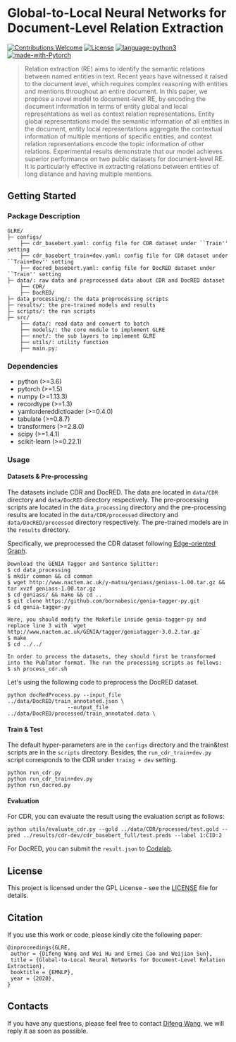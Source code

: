 # Global-to-Local Neural Networks for Document-Level Relation Extraction
[![Contributions Welcome](https://img.shields.io/badge/Contributions-Welcome-brightgreen.svg?style=flat-square)](https://github.com/nju-websoft/GLRE/issues)
[![License](https://img.shields.io/badge/License-GPL-lightgrey.svg?style=flat-square)](https://github.com/nju-websoft/GLRE/blob/master/LICENSE)
[![language-python3](https://img.shields.io/badge/Language-Python3-blue.svg?style=flat-square)](https://www.python.org/)
[![made-with-Pytorch](https://img.shields.io/badge/Made%20with-Pytorch-orange.svg?style=flat-square)](https://pytorch.org/)

> Relation extraction (RE) aims to identify the semantic relations between named entities in text. Recent years have witnessed it raised to the document level, which requires complex reasoning with entities and mentions throughout an entire document. In this paper, we propose a novel model to document-level RE, by encoding the document information in terms of entity global and local representations as well as context relation representations. Entity global representations model the semantic information of all entities in the document, entity local representations aggregate the contextual information of multiple mentions of specific entities, and context relation representations encode the topic information of other relations. Experimental results demonstrate that our model achieves superior performance on two public datasets for document-level RE. It is particularly effective in extracting relations between entities of long distance and having multiple mentions.

## Getting Started

### Package Description
```
GLRE/
├─ configs/
    ├── cdr_basebert.yaml: config file for CDR dataset under ``Train'' setting
    ├── cdr_basebert_train+dev.yaml: config file for CDR dataset under ``Train+Dev'' setting
    ├── docred_basebert.yaml: config file for DocRED dataset under ``Train'' setting
├─ data/: raw data and preprocessed data about CDR and DocRED dataset
    ├── CDR/
    ├── DocRED/
├─ data_processing/: the data preprocessing scripts
├─ results/: the pre-trained models and results 
├─ scripts/: the run scripts
├─ src/
    ├── data/: read data and convert to batch
    ├── models/: the core module to implement GLRE
    ├── nnet/: the sub layers to implement GLRE
    ├── utils/: utility function
    ├── main.py:
```

### Dependencies
  - python (>=3.6)
  - pytorch (>=1.5)
  - numpy (>=1.13.3)
  - recordtype (>=1.3)
  - yamlordereddictloader (>=0.4.0)
  - tabulate (>=0.8.7)
  - transformers (>=2.8.0)
  - scipy (>=1.4.1)
  - scikit-learn (>=0.22.1)

### Usage
#### Datasets & Pre-processing
The datasets include CDR and DocRED. The data are located in `data/CDR` directory and `data/DocRED` directory respectively. 
The pre-processing scripts are located in the `data_processing` directory and the pre-processing results are located in the `data/CDR/processed` directory and `data/DocRED/processed` directory respectively.
The pre-trained models are in the `results` directory.

Specifically, we preprocessed the CDR dataset following [Edge-oriented Graph](https://github.com/fenchri/edge-oriented-graph).

    Download the GENIA Tagger and Sentence Splitter:
    $ cd data_processing
    $ mkdir common && cd common
    $ wget http://www.nactem.ac.uk/y-matsu/geniass/geniass-1.00.tar.gz && tar xvzf geniass-1.00.tar.gz
    $ cd geniass/ && make && cd ..
    $ git clone https://github.com/bornabesic/genia-tagger-py.git
    $ cd genia-tagger-py 
    
    Here, you should modify the Makefile inside genia-tagger-py and replace line 3 with `wget http://www.nactem.ac.uk/GENIA/tagger/geniatagger-3.0.2.tar.gz`
    $ make
    $ cd ../../
    
    In order to process the datasets, they should first be transformed into the PubTator format. The run the processing scripts as follows:
    $ sh process_cdr.sh

Let's using the following code to preprocess the DocRED dataset.
    
    python docRedProcess.py --input_file ../data/DocRED/train_annotated.json \
                       --output_file ../data/DocRED/processed/train_annotated.data \
    
#### Train & Test
The default hyper-parameters are in the `configs` directory and the train&test scripts are in the `scripts` directory. 
Besides, the `run_cdr_train+dev.py` script corresponds to the CDR under `traing + dev` setting.

    python run_cdr.py
    python run_cdr_train+dev.py
    python run_docred.py

#### Evaluation

For CDR, you can evaluate the result using the evaluation script as follows:


    python utils/evaluate_cdr.py --gold ../data/CDR/processed/test.gold --pred ../results/cdr-dev/cdr_basebert_full/test.preds --label 1:CID:2

For DocRED, you can submit the `result.json` to [Codalab](https://competitions.codalab.org/competitions/20717).

## License

This project is licensed under the GPL License - see the [LICENSE](https://github.com/nju-websoft/GLRE/blob/master/LICENSE) file for details.


## Citation

If you use this work or code, please kindly cite the following paper:

```
@inproceedings{GLRE,
 author = {Difeng Wang and Wei Hu and Ermei Cao and Weijian Sun},
 title = {Global-to-Local Neural Networks for Document-Level Relation Extraction},
 booktitle = {EMNLP},
 year = {2020},
}
```

## Contacts

If you have any questions, please feel free to contact [Difeng Wang](mailto:dfwang.nju@gmail.com), we will reply it as soon as possible.